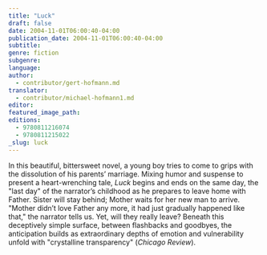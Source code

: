 ```yaml
---
title: "Luck"
draft: false
date: 2004-11-01T06:00:40-04:00
publication_date: 2004-11-01T06:00:40-04:00
subtitle:
genre: fiction
subgenre:
language:
author:
  - contributor/gert-hofmann.md
translator:
  - contributor/michael-hofmann1.md
editor:
featured_image_path:
editions:
  - 9780811216074
  - 9780811215022
_slug: luck
---
```


In this beautiful, bittersweet novel, a young boy tries to come to grips with the dissolution of his parents’ marriage. Mixing humor and suspense to present a heart-wrenching tale, _Luck_ begins and ends on the same day, the "last day" of the narrator’s childhood as he prepares to leave home with Father. Sister will stay behind; Mother waits for her new man to arrive. "Mother didn’t love Father any more, it had just gradually happened like that," the narrator tells us. Yet, will they really leave? Beneath this deceptively simple surface, between flashbacks and goodbyes, the anticipation builds as extraordinary depths of emotion and vulnerability unfold with "crystalline transparency" (_Chicago Review_).

